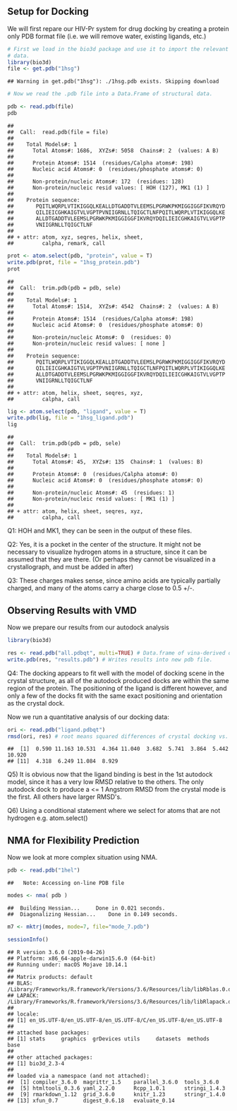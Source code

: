 Setup for Docking
-----------------

We will first repare our HIV-Pr system for drug docking by creating a protein only PDB format file (i.e. we will remove water, existing ligands, etc.)

``` r
# First we load in the bio3d package and use it to import the relevant structural
# data.
library(bio3d)
file <- get.pdb("1hsg")
```

    ## Warning in get.pdb("1hsg"): ./1hsg.pdb exists. Skipping download

``` r
# Now we read the .pdb file into a Data.Frame of structural data.

pdb <- read.pdb(file)
pdb
```

    ## 
    ##  Call:  read.pdb(file = file)
    ## 
    ##    Total Models#: 1
    ##      Total Atoms#: 1686,  XYZs#: 5058  Chains#: 2  (values: A B)
    ## 
    ##      Protein Atoms#: 1514  (residues/Calpha atoms#: 198)
    ##      Nucleic acid Atoms#: 0  (residues/phosphate atoms#: 0)
    ## 
    ##      Non-protein/nucleic Atoms#: 172  (residues: 128)
    ##      Non-protein/nucleic resid values: [ HOH (127), MK1 (1) ]
    ## 
    ##    Protein sequence:
    ##       PQITLWQRPLVTIKIGGQLKEALLDTGADDTVLEEMSLPGRWKPKMIGGIGGFIKVRQYD
    ##       QILIEICGHKAIGTVLVGPTPVNIIGRNLLTQIGCTLNFPQITLWQRPLVTIKIGGQLKE
    ##       ALLDTGADDTVLEEMSLPGRWKPKMIGGIGGFIKVRQYDQILIEICGHKAIGTVLVGPTP
    ##       VNIIGRNLLTQIGCTLNF
    ## 
    ## + attr: atom, xyz, seqres, helix, sheet,
    ##         calpha, remark, call

``` r
prot <- atom.select(pdb, "protein", value = T)
write.pdb(prot, file = "1hsg_protein.pdb")
prot
```

    ## 
    ##  Call:  trim.pdb(pdb = pdb, sele)
    ## 
    ##    Total Models#: 1
    ##      Total Atoms#: 1514,  XYZs#: 4542  Chains#: 2  (values: A B)
    ## 
    ##      Protein Atoms#: 1514  (residues/Calpha atoms#: 198)
    ##      Nucleic acid Atoms#: 0  (residues/phosphate atoms#: 0)
    ## 
    ##      Non-protein/nucleic Atoms#: 0  (residues: 0)
    ##      Non-protein/nucleic resid values: [ none ]
    ## 
    ##    Protein sequence:
    ##       PQITLWQRPLVTIKIGGQLKEALLDTGADDTVLEEMSLPGRWKPKMIGGIGGFIKVRQYD
    ##       QILIEICGHKAIGTVLVGPTPVNIIGRNLLTQIGCTLNFPQITLWQRPLVTIKIGGQLKE
    ##       ALLDTGADDTVLEEMSLPGRWKPKMIGGIGGFIKVRQYDQILIEICGHKAIGTVLVGPTP
    ##       VNIIGRNLLTQIGCTLNF
    ## 
    ## + attr: atom, helix, sheet, seqres, xyz,
    ##         calpha, call

``` r
lig <- atom.select(pdb, "ligand", value = T)
write.pdb(lig, file = "1hsg_ligand.pdb")
lig
```

    ## 
    ##  Call:  trim.pdb(pdb = pdb, sele)
    ## 
    ##    Total Models#: 1
    ##      Total Atoms#: 45,  XYZs#: 135  Chains#: 1  (values: B)
    ## 
    ##      Protein Atoms#: 0  (residues/Calpha atoms#: 0)
    ##      Nucleic acid Atoms#: 0  (residues/phosphate atoms#: 0)
    ## 
    ##      Non-protein/nucleic Atoms#: 45  (residues: 1)
    ##      Non-protein/nucleic resid values: [ MK1 (1) ]
    ## 
    ## + attr: atom, helix, sheet, seqres, xyz,
    ##         calpha, call

Q1: HOH and MK1, they can be seen in the output of these files.

Q2: Yes, it is a pocket in the center of the structure. It might not be necessary to visualize hydrogen atoms in a structure, since it can be assumed that they are there. (Or perhaps they cannot be visualized in a crystallograph, and must be added in after)

Q3: These charges makes sense, since amino acids are typically partially charged, and many of the atoms carry a charge close to 0.5 +/-.

Observing Results with VMD
--------------------------

Now we prepare our results from our autodock analysis

``` r
library(bio3d)

res <- read.pdb("all.pdbqt", multi=TRUE) # Data.frame of vina-derived data.
write.pdb(res, "results.pdb") # Writes results into new pdb file.
```

Q4: The docking appears to fit well with the model of docking scene in the crystal structure, as all of the autodock produced docks are within the same region of the protein. The positioning of the ligand is different however, and only a few of the docks fit with the same exact positioning and orientation as the crystal dock.

Now we run a quantitative analysis of our docking data:

``` r
ori <- read.pdb("ligand.pdbqt")
rmsd(ori, res) # root means squared differences of crystal docking vs. autdock.
```

    ##  [1]  0.590 11.163 10.531  4.364 11.040  3.682  5.741  3.864  5.442 10.920
    ## [11]  4.318  6.249 11.084  8.929

Q5) It is obvious now that the ligand binding is best in the 1st autodock model, since it has a very low RMSD relative to the others. The only autodock dock to produce a &lt;= 1 Angstrom RMSD from the crystal mode is the first. All others have larger RMSD's.

Q6) Using a conditional statement where we select for atoms that are not hydrogen e.g. atom.select()

NMA for Flexibility Prediction
------------------------------

Now we look at more complex situation using NMA.

``` r
pdb <- read.pdb("1hel")
```

    ##   Note: Accessing on-line PDB file

``` r
modes <- nma( pdb )
```

    ##  Building Hessian...     Done in 0.021 seconds.
    ##  Diagonalizing Hessian...    Done in 0.149 seconds.

``` r
m7 <- mktrj(modes, mode=7, file="mode_7.pdb")
```

``` r
sessionInfo()
```

    ## R version 3.6.0 (2019-04-26)
    ## Platform: x86_64-apple-darwin15.6.0 (64-bit)
    ## Running under: macOS Mojave 10.14.1
    ## 
    ## Matrix products: default
    ## BLAS:   /Library/Frameworks/R.framework/Versions/3.6/Resources/lib/libRblas.0.dylib
    ## LAPACK: /Library/Frameworks/R.framework/Versions/3.6/Resources/lib/libRlapack.dylib
    ## 
    ## locale:
    ## [1] en_US.UTF-8/en_US.UTF-8/en_US.UTF-8/C/en_US.UTF-8/en_US.UTF-8
    ## 
    ## attached base packages:
    ## [1] stats     graphics  grDevices utils     datasets  methods   base     
    ## 
    ## other attached packages:
    ## [1] bio3d_2.3-4
    ## 
    ## loaded via a namespace (and not attached):
    ##  [1] compiler_3.6.0  magrittr_1.5    parallel_3.6.0  tools_3.6.0    
    ##  [5] htmltools_0.3.6 yaml_2.2.0      Rcpp_1.0.1      stringi_1.4.3  
    ##  [9] rmarkdown_1.12  grid_3.6.0      knitr_1.23      stringr_1.4.0  
    ## [13] xfun_0.7        digest_0.6.18   evaluate_0.14
